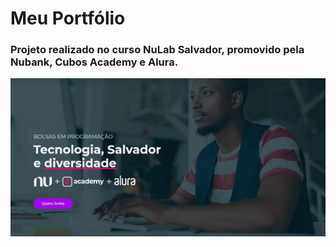 # Meu Portfólio
### Projeto realizado no curso NuLab Salvador, promovido pela Nubank, Cubos Academy e Alura.
![nubank](images/nubank.png)